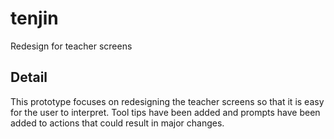 # tenjin

Redesign for teacher screens 

## Detail

This prototype focuses on redesigning the teacher screens so that it is easy for the user to interpret. Tool tips have been added and prompts have been added to actions that could result in major changes.